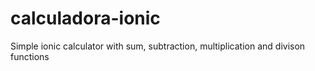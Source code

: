 # calculadora-ionic
Simple ionic calculator with sum, subtraction, multiplication and divison functions
